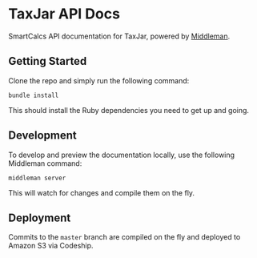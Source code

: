 # TaxJar API Docs

SmartCalcs API documentation for TaxJar, powered by [Middleman](https://github.com/middleman/middleman).

## Getting Started

Clone the repo and simply run the following command:

```
bundle install
```

This should install the Ruby dependencies you need to get up and going.

## Development

To develop and preview the documentation locally, use the following Middleman command:

```
middleman server
```

This will watch for changes and compile them on the fly.

## Deployment

Commits to the `master` branch are compiled on the fly and deployed to Amazon S3 via Codeship.
